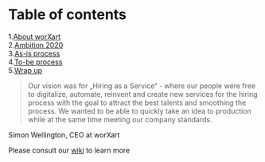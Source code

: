 # Table of contents         
1.[About worXart](https://github.com/DigiBP/DigiBP-RHEIN/wiki/About-WorXart)       
2.[Ambition 2020](https://github.com/DigiBP/DigiBP-RHEIN/wiki/Ambition2020)       
3.[As-is process](https://github.com/DigiBP/DigiBP-RHEIN/wiki/As-is-process)                
4.[To-be process](https://github.com/DigiBP/DigiBP-RHEIN/wiki/To-be-process)       
5.[Wrap up](https://github.com/DigiBP/DigiBP-RHEIN/wiki/Wrap-up) 











>Our vision was for „Hiring as a Service“ -  where our people were free to digitalize, automate, reinvent and create new services for the hiring process with the goal to attract the best talents and smoothing the process. We wanted to be able to quickly take an idea to production while at the same time meeting our company standards.

Simon Wellington, CEO at worXart







Please consult our [wiki](https://github.com/DigiBP/DigiBP-RHEIN/wiki) to learn more
 


















